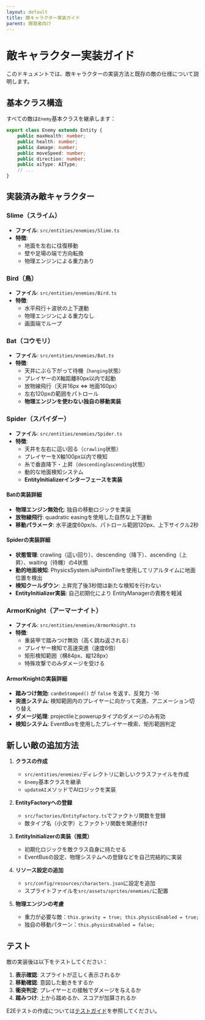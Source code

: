 ```yaml
---
layout: default
title: 敵キャラクター実装ガイド
parent: 開発者向け
---
```


# 敵キャラクター実装ガイド

このドキュメントでは、敵キャラクターの実装方法と既存の敵の仕様について説明します。

## 基本クラス構造

すべての敵は`Enemy`基本クラスを継承します：

```typescript
export class Enemy extends Entity {
    public maxHealth: number;
    public health: number;
    public damage: number;
    public moveSpeed: number;
    public direction: number;
    public aiType: AIType;
    // ...
}
```

## 実装済み敵キャラクター

### Slime（スライム）
- **ファイル**: `src/entities/enemies/Slime.ts`
- **特徴**:
  - 地面を左右に往復移動
  - 壁や足場の端で方向転換
  - 物理エンジンによる重力あり

### Bird（鳥）
- **ファイル**: `src/entities/enemies/Bird.ts`
- **特徴**:
  - 水平飛行＋波状の上下運動
  - 物理エンジンによる重力なし
  - 画面端でループ

### Bat（コウモリ）
- **ファイル**: `src/entities/enemies/Bat.ts`
- **特徴**:
  - 天井にぶら下がって待機（`hanging`状態）
  - プレイヤーのX軸距離80px以内で起動
  - 放物線飛行（天井16px ⇔ 地面160px）
  - 左右120pxの範囲をパトロール
  - **物理エンジンを使わない独自の移動実装**

### Spider（スパイダー）
- **ファイル**: `src/entities/enemies/Spider.ts`
- **特徴**:
  - 天井を左右に這い回る（`crawling`状態）
  - プレイヤーをX軸100px以内で検知
  - 糸で垂直降下・上昇（`descending`/`ascending`状態）
  - 動的な地面検知システム
  - **EntityInitializerインターフェースを実装**

#### Batの実装詳細
- **物理エンジン無効化**: 独自の移動ロジックを実装
- **放物線飛行**: quadratic easingを使用した自然な上下運動
- **移動パラメータ**: 水平速度60px/s、パトロール範囲120px、上下サイクル2秒

#### Spiderの実装詳細
- **状態管理**: crawling（這い回り）、descending（降下）、ascending（上昇）、waiting（待機）の4状態
- **動的地面検知**: PhysicsSystem.isPointInTileを使用してリアルタイムに地面位置を検出
- **検知クールダウン**: 上昇完了後3秒間は新たな検知を行わない
- **EntityInitializer実装**: 自己初期化により EntityManagerの責務を軽減

### ArmorKnight（アーマーナイト）
- **ファイル**: `src/entities/enemies/ArmorKnight.ts`
- **特徴**:
  - 重装甲で踏みつけ無効（高く跳ね返される）
  - プレイヤー検知で高速突進（速度6倍）
  - 矩形検知範囲（横84px、縦128px）
  - 特殊攻撃でのみダメージを受ける

#### ArmorKnightの実装詳細
- **踏みつけ無効**: `canBeStomped()` が `false` を返す、反発力 -16
- **突進システム**: 検知範囲内のプレイヤーに向かって突進、アニメーション切り替え
- **ダメージ処理**: projectileとpowerupタイプのダメージのみ有効
- **検知システム**: EventBusを使用したプレイヤー検索、矩形範囲判定

## 新しい敵の追加方法

1. **クラスの作成**
   - `src/entities/enemies/`ディレクトリに新しいクラスファイルを作成
   - `Enemy`基本クラスを継承
   - `updateAI`メソッドでAIロジックを実装

2. **EntityFactoryへの登録**
   - `src/factories/EntityFactory.ts`でファクトリ関数を登録
   - 敵タイプ名（小文字）とファクトリ関数を関連付け

3. **EntityInitializerの実装（推奨）**
   - 初期化ロジックを敵クラス自身に持たせる
   - EventBusの設定、物理システムへの登録などを自己完結的に実装

3. **リソース設定の追加**
   - `src/config/resources/characters.json`に設定を追加
   - スプライトファイルを`src/assets/sprites/enemies/`に配置

4. **物理エンジンの考慮**
   - 重力が必要な敵：`this.gravity = true; this.physicsEnabled = true;`
   - 独自の移動パターン：`this.physicsEnabled = false;`

## テスト

敵の実装後は以下をテストしてください：

1. **表示確認**: スプライトが正しく表示されるか
2. **移動確認**: 意図した動きをするか
3. **衝突判定**: プレイヤーとの接触でダメージを与えるか
4. **踏みつけ**: 上から踏めるか、スコアが加算されるか

E2Eテストの作成については[テストガイド](./testing.md)を参照してください。